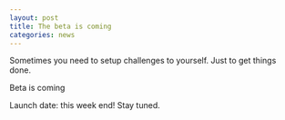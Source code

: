 ```yaml
---
layout: post
title: The beta is coming
categories: news
---
```


Sometimes you need to setup challenges to yourself. Just to get things done.

Beta is coming

Launch date: this week end! Stay tuned.